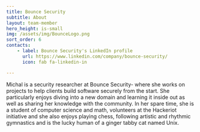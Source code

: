 ```yaml
---
title: Bounce Security
subtitle: About
layout: team-member
hero_height: is-small
img: /assets/img/BounceLogo.png
sort_order: 6
contacts:
    - label: Bounce Security's LinkedIn profile
      url: https://www.linkedin.com/company/bounce-security/
      icon: fab fa-linkedin-in

---
```


Michal is a security researcher at Bounce Security- where she works on projects to help clients build software securely from the start. She particularly enjoys diving into a new domain and learning it inside out as well as sharing her knowledge with the community. In her spare time, she is a student of computer science and math, volunteers at the Hackeriot initiative and she also enjoys playing chess, following artistic and rhythmic gymnastics and is the lucky human of a ginger tabby cat named Unix.